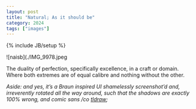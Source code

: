 ```yaml
---
layout: post
title: "Natural; As it should be"
category: 2024
tags: ["images"]
---
```

{% include JB/setup %}

![naisb](./IMG_9978.jpeg

The duality of perfection, specifically excellence, in a craft or domain. Where both extremes are of equal calibre and nothing without the other.

_Aside: and yes, it’s a Braun inspired UI shamelessly screenshot’d and, irreverently rotated all the way around, such that the shadows are exactly 100% wrong, and comic sans /co [tldraw](https://tldraw.dev);_

